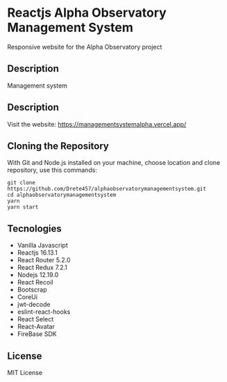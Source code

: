 # Reactjs Alpha Observatory Management System

Responsive website for the Alpha Observatory project

## Description

Management system

## Description
Visit the website: https://managementsystemalpha.vercel.app/

## Cloning the Repository
With Git and Node.js installed on your machine, choose location and clone repository, use this commands:

```
git clone https://github.com/Drete457/alphaobservatorymanagementsystem.git
cd alphaobservatorymanagementsystem
yarn
yarn start
```

## Tecnologies

- Vanilla Javascript
- Reactjs 16.13.1
- React Router 5.2.0
- React Redux 7.2.1
- Nodejs 12.19.0
- React Recoil
- Bootscrap
- CoreUi
- jwt-decode
- eslint-react-hooks
- React Select
- React-Avatar
- FireBase SDK

## License
MIT License